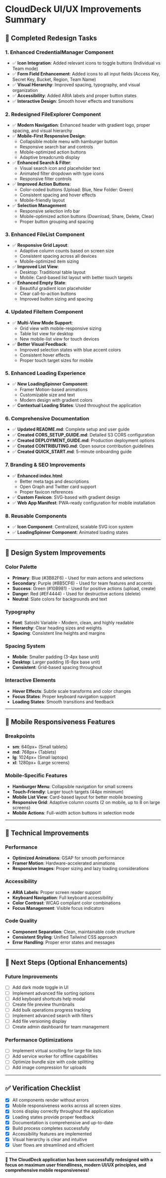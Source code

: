 # CloudDeck UI/UX Improvements Summary

## 🎯 **Completed Redesign Tasks**

### **1. Enhanced CredentialManager Component**
- ✅ **Icon Integration**: Added relevant icons to toggle buttons (Individual vs Team mode)
- ✅ **Form Field Enhancement**: Added icons to all input fields (Access Key, Secret Key, Bucket, Region, Team Name)
- ✅ **Visual Hierarchy**: Improved spacing, typography, and visual organization
- ✅ **Accessibility**: Added ARIA labels and proper button states
- ✅ **Interactive Design**: Smooth hover effects and transitions

### **2. Redesigned FileExplorer Component**
- ✅ **Modern Navigation**: Enhanced header with gradient logo, proper spacing, and visual hierarchy
- ✅ **Mobile-First Responsive Design**: 
  - Collapsible mobile menu with hamburger button
  - Responsive search bar and controls
  - Mobile-optimized action buttons
  - Adaptive breadcrumb display
- ✅ **Enhanced Search & Filter**: 
  - Visual search icon and placeholder text
  - Animated filter dropdown with type icons
  - Responsive filter controls
- ✅ **Improved Action Buttons**: 
  - Color-coded buttons (Upload: Blue, New Folder: Green)
  - Consistent spacing and hover effects
  - Mobile-friendly layout
- ✅ **Selection Management**: 
  - Responsive selection info bar
  - Mobile-optimized action buttons (Download, Share, Delete, Clear)
  - Proper button grouping and spacing

### **3. Enhanced FileList Component**
- ✅ **Responsive Grid Layout**: 
  - Adaptive column counts based on screen size
  - Consistent spacing across all devices
  - Mobile-optimized item sizing
- ✅ **Improved List View**: 
  - Desktop: Traditional table layout
  - Mobile: Card-based list layout with better touch targets
- ✅ **Enhanced Empty State**: 
  - Beautiful gradient icon placeholder
  - Clear call-to-action buttons
  - Improved button sizing and spacing

### **4. Updated FileItem Component**
- ✅ **Multi-View Mode Support**: 
  - Grid view with mobile-responsive sizing
  - Table list view for desktop
  - New mobile-list view for touch devices
- ✅ **Better Visual Feedback**: 
  - Improved selection states with blue accent colors
  - Consistent hover effects
  - Proper touch target sizes for mobile

### **5. Enhanced Loading Experience**
- ✅ **New LoadingSpinner Component**: 
  - Framer Motion-based animations
  - Customizable size and text
  - Modern design with gradient colors
- ✅ **Contextual Loading States**: Used throughout the application

### **6. Comprehensive Documentation**
- ✅ **Updated README.md**: Complete setup and user guide
- ✅ **Created CORS_SETUP_GUIDE.md**: Detailed S3 CORS configuration
- ✅ **Created DEPLOYMENT_GUIDE.md**: Production deployment options
- ✅ **Created CONTRIBUTING.md**: Open source contribution guidelines
- ✅ **Created QUICK_START.md**: 5-minute onboarding guide

### **7. Branding & SEO Improvements**
- ✅ **Enhanced index.html**: 
  - Better meta tags and descriptions
  - Open Graph and Twitter card support
  - Proper favicon references
- ✅ **Custom Favicon**: SVG-based with gradient design
- ✅ **Web App Manifest**: PWA-ready configuration for mobile installation

### **8. Reusable Components**
- ✅ **Icon Component**: Centralized, scalable SVG icon system
- ✅ **LoadingSpinner Component**: Animated loading states

---

## 🎨 **Design System Improvements**

### **Color Palette**
- **Primary**: Blue (#3B82F6) - Used for main actions and selections
- **Secondary**: Purple (#8B5CF6) - Used for team features and accents
- **Success**: Green (#10B981) - Used for positive actions (upload, create)
- **Danger**: Red (#EF4444) - Used for destructive actions (delete)
- **Neutral**: Slate colors for backgrounds and text

### **Typography**
- **Font**: Satoshi Variable - Modern, clean, and highly readable
- **Hierarchy**: Clear heading sizes and weights
- **Spacing**: Consistent line heights and margins

### **Spacing System**
- **Mobile**: Smaller padding (3-4px base unit)
- **Desktop**: Larger padding (6-8px base unit)
- **Consistent**: Grid-based spacing throughout

### **Interactive Elements**
- **Hover Effects**: Subtle scale transforms and color changes
- **Focus States**: Proper keyboard navigation support
- **Loading States**: Smooth transitions and feedback

---

## 📱 **Mobile Responsiveness Features**

### **Breakpoints**
- **sm**: 640px+ (Small tablets)
- **md**: 768px+ (Tablets)
- **lg**: 1024px+ (Small laptops)
- **xl**: 1280px+ (Large screens)

### **Mobile-Specific Features**
- **Hamburger Menu**: Collapsible navigation for small screens
- **Touch-Friendly**: Larger touch targets (44px minimum)
- **Mobile List View**: Card-based layout for better mobile browsing
- **Responsive Grid**: Adaptive column counts (2 on mobile, up to 8 on large screens)
- **Mobile Actions**: Full-width action buttons in selection mode

---

## 🔧 **Technical Improvements**

### **Performance**
- **Optimized Animations**: GSAP for smooth performance
- **Framer Motion**: Hardware-accelerated animations
- **Responsive Images**: Proper sizing and lazy loading considerations

### **Accessibility**
- **ARIA Labels**: Proper screen reader support
- **Keyboard Navigation**: Full keyboard accessibility
- **Color Contrast**: WCAG compliant color combinations
- **Focus Management**: Visible focus indicators

### **Code Quality**
- **Component Separation**: Clean, maintainable code structure
- **Consistent Styling**: Unified Tailwind CSS approach
- **Error Handling**: Proper error states and messages

---

## 🚀 **Next Steps (Optional Enhancements)**

### **Future Improvements**
- [ ] Add dark mode toggle in UI
- [ ] Implement advanced file sorting options
- [ ] Add keyboard shortcuts help modal
- [ ] Create file preview thumbnails
- [ ] Add bulk operations progress tracking
- [ ] Implement advanced search with filters
- [ ] Add file versioning display
- [ ] Create admin dashboard for team management

### **Performance Optimizations**
- [ ] Implement virtual scrolling for large file lists
- [ ] Add service worker for offline capabilities
- [ ] Optimize bundle size with code splitting
- [ ] Add image compression for uploads

---

## ✅ **Verification Checklist**

- [x] All components render without errors
- [x] Mobile responsiveness works across all screen sizes
- [x] Icons display correctly throughout the application
- [x] Loading states provide proper feedback
- [x] Documentation is comprehensive and up-to-date
- [x] Build process completes successfully
- [x] Accessibility features are implemented
- [x] Visual hierarchy is clear and intuitive
- [x] User flows are streamlined and efficient

---

**🎉 The CloudDeck application has been successfully redesigned with a focus on maximum user friendliness, modern UI/UX principles, and comprehensive mobile responsiveness!**
